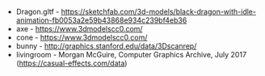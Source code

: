 - Dragon.gltf - https://sketchfab.com/3d-models/black-dragon-with-idle-animation-fb0053a2e59b43868e934c239bf4eb36
- axe - https://www.3dmodelscc0.com/
- cone - https://www.3dmodelscc0.com/
- bunny - http://graphics.stanford.edu/data/3Dscanrep/
- livingroom - Morgan McGuire, Computer Graphics Archive, July 2017 (https://casual-effects.com/data)
